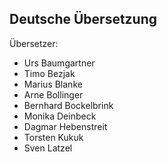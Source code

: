 ## Deutsche Übersetzung

Übersetzer:

- Urs Baumgartner
- Timo Bezjak
- Marius Blanke
- Arne Bollinger
- Bernhard Bockelbrink
- Monika Deinbeck
- Dagmar Hebenstreit
- Torsten Kukuk
- Sven Latzel
